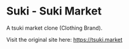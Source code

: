 # Suki - Suki Market

A tsuki market clone (Clothing Brand).

Visit the original site here:
https://tsuki.market

